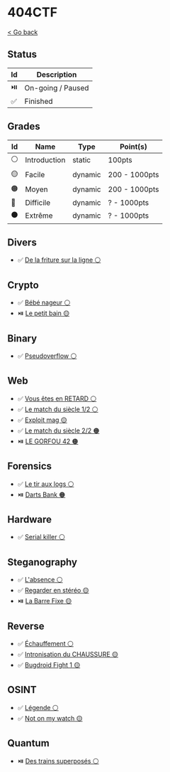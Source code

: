 # 404CTF

[< Go back](../../README.md)

## Status

| Id | Description       |
|----|-------------------|
| ⏯️ | On-going / Paused |
| ✅ | Finished          |

## Grades

| Id | Name         | Type    | Point(s)      |
|----|--------------|---------|---------------|
| ⚪ | Introduction | static  | 100pts        |
| 🟡 | Facile       | dynamic | 200 - 1000pts |
| 🟠 | Moyen        | dynamic | 200 - 1000pts |
| 🔴 | Difficile    | dynamic | ? - 1000pts   |
| ⚫ | Extrême      | dynamic | ? - 1000pts   |

## Divers

- ✅ [De la friture sur la ligne ⚪](./Divers/De_la_friture_sur_la_ligne/README.md)

## Crypto

- ✅ [Bébé nageur ⚪](./Crypto/Bebe_nageur/README.md)
- ⏯️ [Le petit bain 🟡](./Crypto/Le_petit_bain/README.md)

## Binary

- ✅ [Pseudoverflow ⚪](./Binary/Pseudoverflow/README.md)

## Web

- ✅ [Vous êtes en RETARD ⚪](./Web/Vous_etes_en_RETARD/README.md)
- ✅ [Le match du siècle 1/2 ⚪](./Web/Le_match_du_siecle_1/README.md)
- ✅ [Exploit mag 🟡](./Web/Exploit_mag/README.md)
- ✅ [Le match du siècle 2/2 🟠](./Web/Le_match_du_siecle_2/README.md)
- ⏯️ [LE GORFOU 42 🟠](./Web/LE_GORFOU_42/README.md)

## Forensics

- ✅ [Le tir aux logs ⚪](./Forensics/Le_tir_aux_logs/README.md)
- ⏯️ [Darts Bank 🟠](./Forensics/Darts_bank/README.md) <!-- TODO: Reinstall Windows VM... Grosse flemme là <https://www.reddit.com/r/virtualbox/comments/10xqngv/comment/jfywogg/?utm_source=share&utm_medium=web3x&utm_name=web3xcss&utm_term=1&utm_content=share_button> -->

## Hardware

- ✅ [Serial killer ⚪](./Hardware/Serial_killer/README.md)

## Steganography

- ✅ [L'absence ⚪](./Steganography/Labsence/README.md)
- ✅ [Regarder en stéréo 🟡](./Steganography/Regarder_en_stereo/README.md)
- ⏯️ [La Barre Fixe 🟡](./Steganography/La_barre_fixe/README.md)

## Reverse

- ✅ [Échauffement ⚪](./Reverse/Echauffement/README.md)
- ✅ [Intronisation du CHAUSSURE 🟡](./Reverse/Intronisation_du_CHAUSSURE/README.md)
- ✅ [Bugdroid Fight 1 🟡](./Reverse/Bugdroid_Fight_1/README.md)

## OSINT

- ✅ [Légende ⚪](./OSINT/Legende/README.md)
- ✅ [Not on my watch 🟡](./OSINT/Not_on_my_watch/README.md)

## Quantum

- ⏯️ [Des trains superposés ⚪](./Quantum/Des_trains_superposes/README.md)
